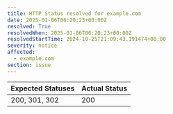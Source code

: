 ```yaml
---
title: HTTP Status resolved for example.com
date: 2025-01-06T06:20:23+00:00Z
resolved: True
resolvedWhen: 2025-01-06T06:20:23+00:00Z
resolvedStartTime: 2024-10-25T21:09:43.191474+00:00
severity: notice
affected:
  - example.com
section: issue
---
```


| Expected Statuses | Actual Status  |
|-------------------|----------------|
| 200, 301, 302 | 200 |
